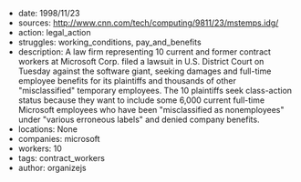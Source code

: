 - date: 1998/11/23
- sources: http://www.cnn.com/tech/computing/9811/23/mstemps.idg/
- action: legal_action
- struggles: working_conditions, pay_and_benefits
- description: A law firm representing 10 current and former contract workers at Microsoft Corp. filed a lawsuit in U.S. District Court on Tuesday against the software giant, seeking damages and full-time employee benefits for its plaintiffs and thousands of other "misclassified" temporary employees. The 10 plaintiffs seek class-action status because they want to include some 6,000 current full-time Microsoft employees who have been "misclassified as nonemployees" under "various erroneous labels" and denied company benefits.
- locations: None
- companies: microsoft
- workers: 10
- tags: contract_workers
- author: organizejs

